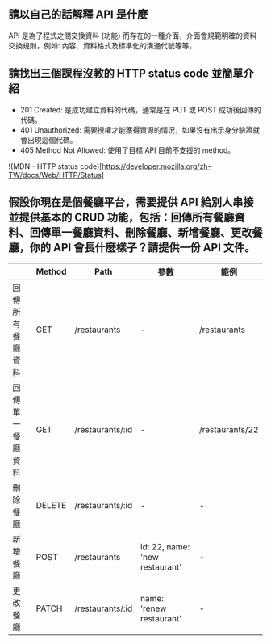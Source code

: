 ## 請以自己的話解釋 API 是什麼

API 是為了程式之間交換資料 (功能) 而存在的一種介面，介面會規範明確的資料交換規則，例如: 內容、資料格式及標準化的溝通代號等等。

## 請找出三個課程沒教的 HTTP status code 並簡單介紹

- 201 Created: 是成功建立資料的代碼，通常是在 PUT 或 POST 成功後回傳的代碼。
- 401 Unauthorized: 需要授權才能獲得資源的情況，如果沒有出示身分驗證就會出現這個代碼。
- 405 Method Not Allowed: 使用了目標 API 目前不支援的 method。

!(MDN - HTTP status code)[https://developer.mozilla.org/zh-TW/docs/Web/HTTP/Status]

## 假設你現在是個餐廳平台，需要提供 API 給別人串接並提供基本的 CRUD 功能，包括：回傳所有餐廳資料、回傳單一餐廳資料、刪除餐廳、新增餐廳、更改餐廳，你的 API 會長什麼樣子？請提供一份 API 文件。

|                  | Method | Path             | 參數                           | 範例            |
| :--------------- | ------ | ---------------- | ------------------------------ | --------------- |
| 回傳所有餐廳資料 | GET    | /restaurants     | -                              | /restaurants    |
| 回傳單一餐廳資料 | GET    | /restaurants/:id | -                              | /restaurants/22 |
| 刪除餐廳         | DELETE | /restaurants/:id | -                              | -               |
| 新增餐廳         | POST   | /restaurants     | id: 22, name: 'new restaurant' | -               |
| 更改餐廳         | PATCH  | /restaurants/:id | name: 'renew restaurant'       | -               |

